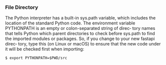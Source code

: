 
### File Directory
The Python interpreter has a built-in sys.path variable, which includes the location of the standard Python code. The environment variable PYTHONPATH is an empty or colon-separated string of direc‐ tory names that tells Python which parent directories to check before sys.path to find the imported modules or packages. So, if you change to your new fastapi direc‐ tory, type this (on Linux or macOS) to ensure that the new code under it will be checked first when importing:

`$ export PYTHONPATH=$PWD/src`
